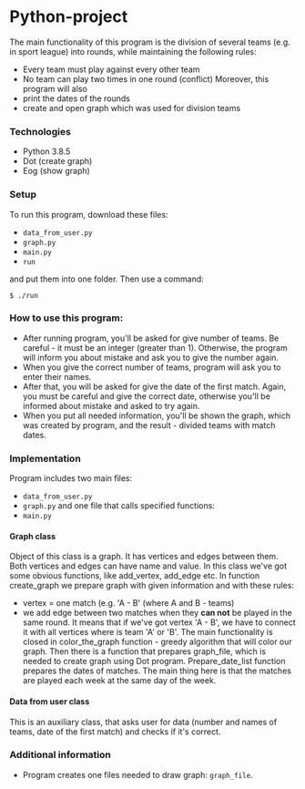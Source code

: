 # Python-project

The main functionality of this program is the division of several teams (e.g. in sport league) into rounds, while maintaining the following rules:
* Every team must play against every other team
* No team can play two times in one round (conflict)
Moreover, this program will also 
* print the dates of the rounds 
* create and open graph which was used for division teams

### Technologies
* Python 3.8.5
* Dot (create graph)
* Eog (show graph)

### Setup
To run this program, download these files:
* ```data_from_user.py```
* ```graph.py```
* ```main.py```
* ```run```

and put them into one folder. Then use a command:
```ssh
$ ./run
```

### How to use this program:
* After running program, you'll be asked for give number of teams. Be careful - it must be an integer (greater than 1). Otherwise, the program will inform you about mistake and ask you to give the number again.
* When you give the correct number of teams, program will ask you to enter their names.
* After that, you will be asked for give the date of the first match. Again, you must be careful and give the correct date, otherwise you'll be informed about mistake and asked to try again. 
* When you put all needed information, you'll be shown the graph, which was created by program, and the result - divided teams with match dates.

### Implementation
Program includes two main files: 
* ```data_from_user.py```
* ```graph.py```
and one file that calls specified functions:
* ```main.py```

#### Graph class
Object of this class is a graph. It has vertices and edges between them. Both vertices and edges can have name and value.
In this class we've got some obvious functions, like add_vertex, add_edge etc.
In function create_graph we prepare graph with given information and with these rules:
* vertex  = one match (e.g. 'A - B' (where A and B - teams)
* we add edge between two matches when they **can not** be played in the same round. It means that if we've got vertex 'A - B', we have to connect it with all vertices where is team 'A' or 'B'.
The main functionality is closed in color_the_graph function - greedy algorithm that will color our graph.
Then there is a function that prepares graph_file, which is needed to create graph using Dot program.
Prepare_date_list function prepares the dates of matches. The main thing here is that the matches are played each week at the same day of the week.


#### Data from user class
This is an auxiliary class, that asks user for data (number and names of teams, date of the first match) and checks if it's correct.

### Additional information
* Program creates one files needed to draw graph: ```graph_file```. 
